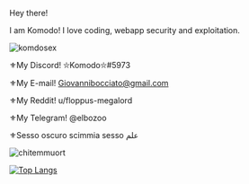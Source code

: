 Hey there! 

I am Komodo! I love coding, webapp security and exploitation.

![komdosex](https://user-images.githubusercontent.com/68278515/147501724-a4218b61-e970-412a-8691-894cb9c2d0c0.jpg)

⚜My Discord! ⛥Komodo⛥#5973

⚜My E-mail! Giovannibocciato@gmail.com

⚜My Reddit! u/floppus-megalord

⚜My Telegram! @elbozoo

⚜Sesso oscuro scimmia sesso علم

![chitemmuort](https://github-readme-stats.vercel.app/api?username=komodoooo&show_icons=true&theme=highcontrast)

[![Top Langs](https://github-readme-stats.vercel.app/api/top-langs/?username=komodoooo&layout=compact&theme=highcontrast)](https://github.com/anuraghazra/github-readme-stats)

